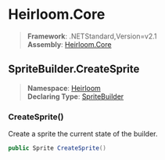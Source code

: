 # Heirloom.Core

> **Framework**: .NETStandard,Version=v2.1  
> **Assembly**: [Heirloom.Core][0]  

## SpriteBuilder.CreateSprite

> **Namespace**: [Heirloom][0]  
> **Declaring Type**: [SpriteBuilder][1]  

### CreateSprite()

Create a sprite the current state of the builder.

```cs
public Sprite CreateSprite()
```

[0]: ../../../Heirloom.Core.md
[1]: ../SpriteBuilder.md
